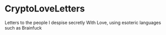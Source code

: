 # CryptoLoveLetters

Letters to the people I despise secretly
With Love, using esoteric languages such as Brainfuck
